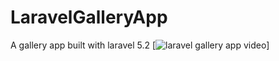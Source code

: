# LaravelGalleryApp
A gallery app built with laravel 5.2
[![laravel gallery app video](https://www.youtube.com/watch?v=oekcPYekenU)]
